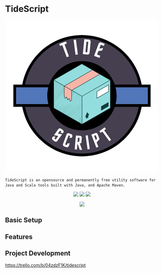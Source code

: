 #  TideScript
<p align="center">
  <a href="">
    <img src="https://github.com/Tide-Studios/TideScript/blob/resources/images/icon.png" />
  </a>
</p>

```TideScript is an opensource and permanently free utility software for Java and Scala tools built with Java, and Apache Maven.```

<p align="center">
<img src="https://img.shields.io/github/downloads/Tide-Studios/TideScript/total">
<img src="https://img.shields.io/github/actions/workflow/status/Tide-Studios/TideScript/.github/workflows/maven.yml">
<img src="https://img.shields.io/github/license/Tide-Studios/TideScript">

<p align="center">

  <a href="">
    <img src="https://skillicons.dev/icons?i=scala,java,maven&theme=light" />
  </a>
</p>

## Basic Setup


## Features

## Project Development
https://trello.com/b/04zdzF1K/tidescript
